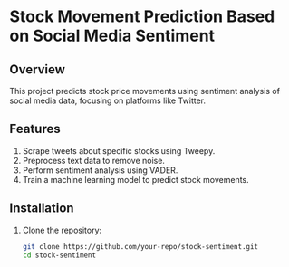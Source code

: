 # Stock Movement Prediction Based on Social Media Sentiment

## Overview
This project predicts stock price movements using sentiment analysis of social media data, focusing on platforms like Twitter.

## Features
1. Scrape tweets about specific stocks using Tweepy.
2. Preprocess text data to remove noise.
3. Perform sentiment analysis using VADER.
4. Train a machine learning model to predict stock movements.

## Installation
1. Clone the repository:
   ```bash
   git clone https://github.com/your-repo/stock-sentiment.git
   cd stock-sentiment
